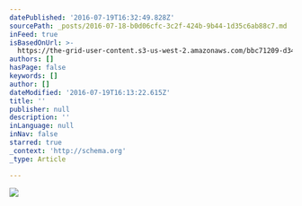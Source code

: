 ```yaml
---
datePublished: '2016-07-19T16:32:49.828Z'
sourcePath: _posts/2016-07-18-b0d06cfc-3c2f-424b-9b44-1d35c6ab88c7.md
inFeed: true
isBasedOnUrl: >-
  https://the-grid-user-content.s3-us-west-2.amazonaws.com/bbc71209-d345-4dd2-a999-96345b827c49.jpg
authors: []
hasPage: false
keywords: []
author: []
dateModified: '2016-07-19T16:13:22.615Z'
title: ''
publisher: null
description: ''
inLanguage: null
inNav: false
starred: true
_context: 'http://schema.org'
_type: Article

---
```

![](https://the-grid-user-content.s3-us-west-2.amazonaws.com/bbc71209-d345-4dd2-a999-96345b827c49.jpg)